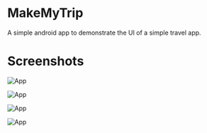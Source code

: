 # MakeMyTrip

A simple android app to demonstrate the UI of a simple travel app.


# Screenshots

![App](https://github.com/prateekgaurr/MakeMyTrip/blob/master/Screenshot_20230928_090105.png?raw=true)

![App](https://github.com/prateekgaurr/MakeMyTrip/blob/master/Screenshot_20230928_090119.png?raw=true)

![App](https://github.com/prateekgaurr/MakeMyTrip/blob/master/Screenshot_20230928_090132.png?raw=true)

![App](https://github.com/prateekgaurr/MakeMyTrip/blob/master/Screenshot_20230928_090148.png?raw=true)
